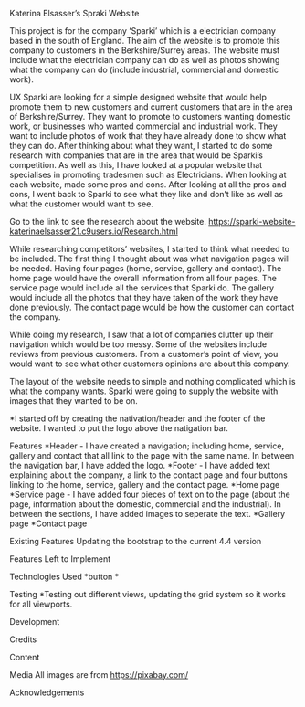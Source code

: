 Katerina Elsasser’s Spraki Website

This project is for the company ‘Sparki’ which is a electrician company based 
in the south of England. The aim of the website is to promote this company to 
customers in the Berkshire/Surrey areas. The website must include what the 
electrician company can do as well as photos showing what the company can do 
(include industrial, commercial and domestic work).

UX
Sparki are looking for a simple designed website that would help promote 
them to new customers and current customers that are in the area of 
Berkshire/Surrey. They want to promote to customers wanting domestic work, 
or businesses who wanted commercial and industrial work. They want to include 
photos of work that they have already done to show what they can do. 
After thinking about what they want, I started to do some research with 
companies that are in the area that would be Sparki’s competition. As well 
as this, I have looked at a popular website that specialises in promoting 
tradesmen such as Electricians. When looking at each website, made some pros 
and cons. After looking at all the pros and cons, I went back to Sparki to see 
what they like and don’t like as well as what the customer would want to see.

Go to the link to see the research about the website.
https://sparki-website-katerinaelsasser21.c9users.io/Research.html

While researching competitors’ websites, I started to think what needed to be 
included. The first thing I thought about was what navigation pages will be 
needed. Having four pages (home, service, gallery and contact). The home page 
would have the overall information from all four pages. The service page would 
include all the services that Sparki do. The gallery would include all the 
photos that they have taken of the work they have done previously. The contact 
page would be how the customer can contact the company. 

While doing my research, I saw that a lot of companies clutter up their 
navigation which would be too messy. Some of the websites include reviews from 
previous customers. From a customer’s point of view, you would want to see what
other customers opinions are about this company.

The layout of the website needs to simple and nothing complicated which is 
what the company wants. Sparki were going to supply the website with images 
that they wanted to be on. 

*I started off by creating the nativation/header and the footer of the website.
I wanted to put the logo above the natigation bar.


Features
*Header - I have created a navigation; including home, service, gallery and 
contact that all link to the page with the same name. In between the navigation
bar, I have added the logo.
*Footer - I have added text explaining about the company, a link to the contact 
page and four buttons linking to the home, service, gallery and the contact page.
*Home page
*Service page - I have added four pieces of text on to the page (about the page,
information about the domestic, commercial and the industrial). In between the 
sections, I have added images to seperate the text.
*Gallery page
*Contact page


Existing Features
Updating the bootstrap to the current 4.4 version


Features Left to Implement

Technologies Used
*button
*

Testing
*Testing out different views, updating the grid system so it works for all viewports.

Development

Credits

Content

Media
All images are from https://pixabay.com/

Acknowledgements
